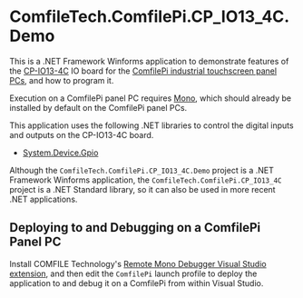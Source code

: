 # ComfileTech.ComfilePi.CP_IO13_4C.Demo

This is a .NET Framework Winforms application to demonstrate features of the [CP-IO13-4C](https://comfiletech.com/raspberry-pi-panel-pc/cp-io13-4c-i-o-board-accessory-for-cpi-c-series/) IO board for the [ComfilePi industrial touchscreen panel PCs](https://comfiletech.com/linux-panel-pc/), and how to program it.

Execution on a ComfilePi panel PC requires [Mono](https://gitlab.winehq.org/mono/mono), which should already be installed by default on the ComfilePi panel PCs.

This application uses the following .NET libraries to control the digital inputs and outputs on the CP-IO13-4C board.
* [System.Device.Gpio](https://www.nuget.org/packages/System.Device.Gpio/)

Although the `ComfileTech.ComfilePi.CP_IO13_4C.Demo` project is a .NET Framework Winforms application, the `ComfileTech.ComfilePi.CP_IO13_4C` project is a .NET Standard library, so it can also be used in more recent .NET applications.

## Deploying to and Debugging on a ComfilePi Panel PC

Install COMFILE Technology's [Remote Mono Debugger Visual Studio extension](http://www.comfilewiki.co.kr/en/doku.php?id=comfilepi:running_.net_winforms_applications_with_mono:remote_mono_debugger:index#ssh_authentication), and then edit the `ComfilePi` launch profile to deploy the application to and debug it on a ComfilePi from within Visual Studio.

